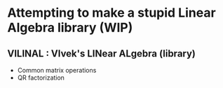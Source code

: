 # Attempting to make a stupid Linear Algebra library (WIP)
## VILINAL : VIvek's LINear ALgebra (library)

* Common matrix operations
* QR factorization